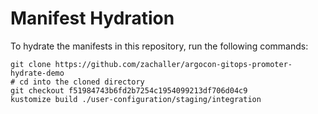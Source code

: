 # Manifest Hydration

To hydrate the manifests in this repository, run the following commands:

```shell
git clone https://github.com/zachaller/argocon-gitops-promoter-hydrate-demo
# cd into the cloned directory
git checkout f51984743b6fd2b7254c1954099213df706d04c9
kustomize build ./user-configuration/staging/integration
```
